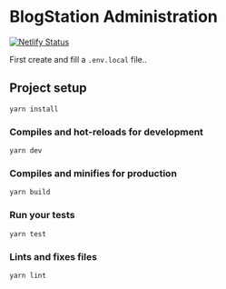 # BlogStation Administration

[![Netlify Status](https://api.netlify.com/api/v1/badges/02aabb46-5198-4549-8640-58fcfdc6b7e9/deploy-status)](https://app.netlify.com/sites/blog-vue/deploys)

First create and fill a `.env.local` file..

## Project setup

```
yarn install
```

### Compiles and hot-reloads for development

```
yarn dev
```

### Compiles and minifies for production

```
yarn build
```

### Run your tests

```
yarn test
```

### Lints and fixes files

```
yarn lint
```
